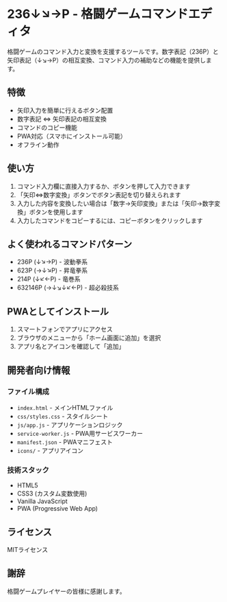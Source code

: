 # 236↓↘→P - 格闘ゲームコマンドエディタ

格闘ゲームのコマンド入力と変換を支援するツールです。数字表記（236P）と矢印表記（↓↘→P）の相互変換、コマンド入力の補助などの機能を提供します。

## 特徴

- 矢印入力を簡単に行えるボタン配置
- 数字表記 ⇔ 矢印表記の相互変換
- コマンドのコピー機能
- PWA対応（スマホにインストール可能）
- オフライン動作

## 使い方

1. コマンド入力欄に直接入力するか、ボタンを押して入力できます
2. 「矢印⇔数字変換」ボタンでボタン表記を切り替えられます
3. 入力した内容を変換したい場合は「数字→矢印変換」または「矢印→数字変換」ボタンを使用します
4. 入力したコマンドをコピーするには、コピーボタンをクリックします

## よく使われるコマンドパターン

- 236P (↓↘→P) - 波動拳系
- 623P (→↓↘P) - 昇竜拳系
- 214P (↓↙←P) - 竜巻系
- 632146P (→↓↘↓↙←P) - 超必殺技系

## PWAとしてインストール

1. スマートフォンでアプリにアクセス
2. ブラウザのメニューから「ホーム画面に追加」を選択
3. アプリ名とアイコンを確認して「追加」

## 開発者向け情報

### ファイル構成

- `index.html` - メインHTMLファイル
- `css/styles.css` - スタイルシート
- `js/app.js` - アプリケーションロジック
- `service-worker.js` - PWA用サービスワーカー
- `manifest.json` - PWAマニフェスト
- `icons/` - アプリアイコン

### 技術スタック

- HTML5
- CSS3 (カスタム変数使用)
- Vanilla JavaScript
- PWA (Progressive Web App)

## ライセンス

MITライセンス

## 謝辞

格闘ゲームプレイヤーの皆様に感謝します。 